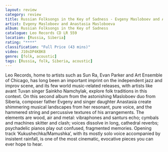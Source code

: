 ```yaml
---
layout: review
category: review
title: Russian Folksongs in the Key of Sadness - Evgeny Masloboev and Anastasia Masloboeva
artist: Evgeny Masloboev and Anastasia Masloboeva
album: Russian Folksongs in the Key of Sadness
catalogue: Leo Records CD LR 559
location: [Russia, Siberia]
rating: "****"
classification: "Full Price (43 mins)"
video: J10sDP4KBK8
genre: [folk, acoustic]
tags: [Russia, folk, Siberia, acoustic]
---
```


Leo Records, home to artists such as Sun Ra, Evan Parker and Art Ensemble of Chicago, has long been an important imprint on the independent jazz and improv scene, and its few world music-related releases, with artists like avant Tuvan singer Sainkho Namchylak, explore folk traditions in this context. On this second album from the astonishing Masloboev duo from Siberia, composer father Evgeny and singer daughter Anastasia create shimmering musical landscapes from her resonant, pure voice, and the hammered string and percussive textures of his arrangements. The elements are wood, air and metal: vibraphones and santurs echo; cymbals and machines skitter and clash; voices dissolve in long, cathedral reverbs; psychadelic pianos play out confused, fragmented memories. Opening track ‘Kukushechka/Mamushka’, with its mostly solo voice accompanied by insistent rainfall, is one of the most cinematic, evocative pieces you can ever hope to hear. 
